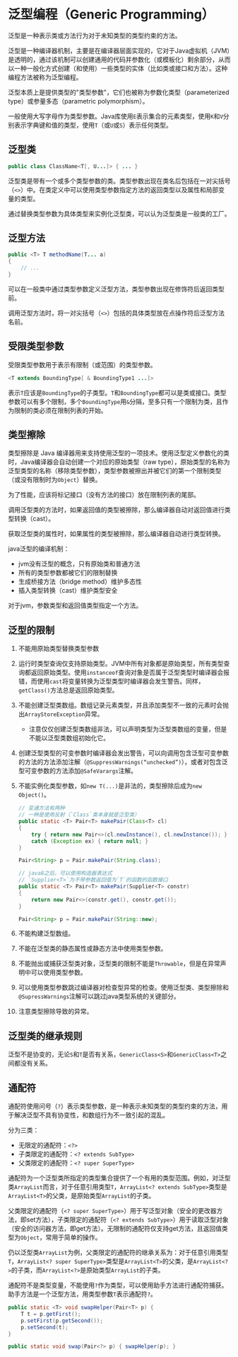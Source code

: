 # 泛型编程（Generic Programming） #

泛型是一种表示类或方法行为对于未知类型的类型约束的方法。

泛型是一种编译器机制，主要是在编译器层面实现的，它对于Java虚拟机（JVM）是透明的，通过该机制可以创建通用的代码并参数化（或模板化）剩余部分，从而以一种一般化方式创建（和使用）一些类型的实体（比如类或接口和方法）。这种编程方法被称为泛型编程。

泛型本质上是提供类型的"类型参数"，它们也被称为参数化类型（parameterized type）或参量多态（parametric polymorphism）。

一般使用大写字母作为类型参数。Java库使用`E`表示集合的元素类型，使用`K`和`V`分别表示字典键和值的类型，使用`T`（或`U`或`S`）表示任何类型。

## 泛型类 ##

```java
public class ClassName<T[, U...]> { ... }
```

泛型类是带有一个或多个类型参数的类。类型参数出现在类名后包括在一对尖括号（`<>`）中。在类定义中可以使用类型参数指定方法的返回类型以及属性和局部变量的类型。

通过替换类型参数为具体类型来实例化泛型类，可以认为泛型类是一般类的工厂。

## 泛型方法 ##

```java
public <T> T methodName(T... a)
{
    // ...
}
```

可以在一般类中通过类型参数定义泛型方法，类型参数出现在修饰符后返回类型前。

调用泛型方法时，将一对尖括号（`<>`）包括的具体类型放在点操作符后泛型方法名前。

## 受限类型参数 ##

受限类型参数用于表示有限制（或范围）的类型参数。

```java
<T extends BoundingType[ & BoundingType1 ...]>
```

表示`T`应该是`BoundingType`的子类型。`T`和`BoundingType`都可以是类或接口。类型参数可以有多个限制，多个`BoundingType`用`&`分隔，至多只有一个限制为类，且作为限制的类必须在限制列表的开始。

## 类型擦除 ##

类型擦除是 Java 编译器用来支持使用泛型的一项技术。使用泛型定义参数化的类时，Java编译器会自动创建一个对应的原始类型（raw type），原始类型的名称为泛型类型的名称（移除类型参数），类型参数被擦出并被它们的第一个限制类型（或没有限制时为`Object`）替换。

为了性能，应该将标记接口（没有方法的接口）放在限制列表的尾部。

调用泛型类的方法时，如果返回值的类型被擦除，那么编译器自动对返回值进行类型转换（cast）。

获取泛型类的属性时，如果属性的类型被擦除，那么编译器自动进行类型转换。

java泛型的编译机制：

+ jvm没有泛型的概念，只有原始类和普通方法
+ 所有的类型参数都被它们的限制替换
+ 生成桥接方法（bridge method）维护多态性
+ 插入类型转换（cast）维护类型安全

对于jvm，参数类型和返回值类型指定一个方法。

## 泛型的限制 ##

1. 不能用原始类型替换类型参数

2. 运行时类型查询仅支持原始类型。JVM中所有对象都是原始类型，所有类型查询都返回原始类型。使用`instanceof`查询对象是否属于泛型类型时编译器会报错，而使用`cast`将变量转换为泛型类型时编译器会发生警告。同样，`getClass()`方法总是返回原始类型。

3. 不能创建泛型类数组。数组记录元素类型，并且添加类型不一致的元素时会抛出`ArrayStoreException`异常。
    * 注意仅仅创建泛型类数组非法，可以声明类型为泛型类数组的变量，但是不能以泛型类数组初始化它。

4. 创建泛型类型的可变参数时编译器会发出警告，可以向调用包含泛型可变参数的方法的方法添加注解（`@SuppressWarnings(“unchecked”)`），或者对包含泛型可变参数的方法添加`@SafeVarargs`注解。

5. 不能实例化类型参数，如`new T(...)`是非法的，类型擦除后成为`new Object()`。

    ```java
    // 变通方法有两种
    // 一种是使用反射（`Class`类本身就是泛型类）
    public static <T> Pair<T> makePair(Class<T> cl)
    {
        try { return new Pair<>(cl.newInstance(), cl.newInstance()); }
        catch (Exception ex) { return null; }
    }

    Pair<String> p = Pair.makePair(String.class);

    // java8之后，可以使用构造器表达式
    // `Supplier<T>`为不带参数返回值为`T`的函数的函数接口
    public static <T> Pair<T> makePair(Supplier<T> constr)
    {
        return new Pair<>(constr.get(), constr.get());
    }

    Pair<String> p = Pair.makePair(String::new);
    ```

6. 不能构建泛型数组。

7. 不能在泛型类的静态属性或静态方法中使用类型参数。

8. 不能抛出或捕获泛型类对象，泛型类的限制不能是`Throwable`，但是在异常声明中可以使用类型参数。

9. 可以使用类型参数跳过编译器对检查型异常的检查。使用泛型类、类型擦除和`@SupressWarnings`注解可以跳过java类型系统的关键部分。

10. 注意类型擦除导致的异常。

## 泛型类的继承规则 ##

泛型不是协变的，无论`S`和`T`是否有关系，`GenericClass<S>`和`GenericClass<T>`之间都没有关系。

## 通配符 ##

通配符使用问号（`?`）表示类型参数，是一种表示未知类型的类型约束的方法，用于解决泛型不具有协变性，和数组行为不一致引起的混乱。

分为三类：

+ 无限定的通配符：`<?>`
+ 子类限定的通配符：`<? extends SubType>`
+ 父类限定的通配符：`<? super SuperType>`

通配符为一个泛型类所指定的类型集合提供了一个有用的类型范围。例如，对泛型类`ArrayList`而言，对于任意引用类型`T`，`ArrayList<? extends SubType>`类型是`ArrayList<T>`的父类，是原始类型`ArrayList`的子类。

父类限定的通配符（`<? super SuperType>`）用于写泛型对象（安全的更改器方法，即set方法），子类限定的通配符（`<? extends SubType>`）用于读取泛型对象（安全的访问器方法，即get方法）。无限制的通配符仅支持get方法，且返回值类型为`Object`，常用于简单的操作。

仍以泛型类`ArrayList`为例，父类限定的通配符的继承关系为：对于任意引用类型`T`，`ArrayList<? super SuperType>`类型是`ArrayList<T>`的父类，是`ArrayList<?>`的子类，而`ArrayList<?>`是原始类型`ArrayList`的子类。

通配符不是类型变量，不能使用`?`作为类型，可以使用助手方法进行通配符捕获。助手方法是一个泛型方法，用类型参数`T`表示通配符`?`。

```java
public static <T> void swapHelper(Pair<T> p) {
    T t = p.getFirst();
    p.setFirst(p.getSecond());
    p.setSecond(t);
}

public static void swap(Pair<?> p) { swapHelper(p); }
```
